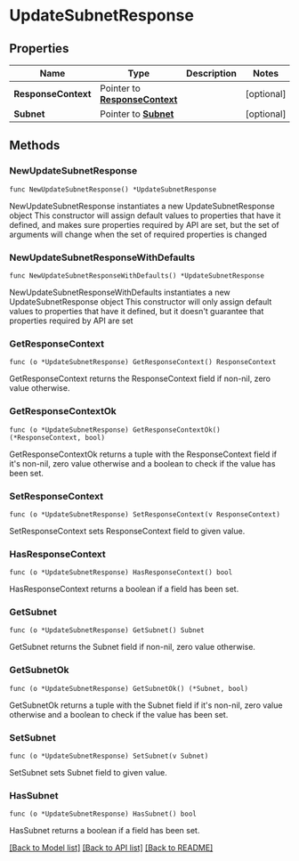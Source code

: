 # UpdateSubnetResponse

## Properties

Name | Type | Description | Notes
------------ | ------------- | ------------- | -------------
**ResponseContext** | Pointer to [**ResponseContext**](ResponseContext.md) |  | [optional] 
**Subnet** | Pointer to [**Subnet**](Subnet.md) |  | [optional] 

## Methods

### NewUpdateSubnetResponse

`func NewUpdateSubnetResponse() *UpdateSubnetResponse`

NewUpdateSubnetResponse instantiates a new UpdateSubnetResponse object
This constructor will assign default values to properties that have it defined,
and makes sure properties required by API are set, but the set of arguments
will change when the set of required properties is changed

### NewUpdateSubnetResponseWithDefaults

`func NewUpdateSubnetResponseWithDefaults() *UpdateSubnetResponse`

NewUpdateSubnetResponseWithDefaults instantiates a new UpdateSubnetResponse object
This constructor will only assign default values to properties that have it defined,
but it doesn't guarantee that properties required by API are set

### GetResponseContext

`func (o *UpdateSubnetResponse) GetResponseContext() ResponseContext`

GetResponseContext returns the ResponseContext field if non-nil, zero value otherwise.

### GetResponseContextOk

`func (o *UpdateSubnetResponse) GetResponseContextOk() (*ResponseContext, bool)`

GetResponseContextOk returns a tuple with the ResponseContext field if it's non-nil, zero value otherwise
and a boolean to check if the value has been set.

### SetResponseContext

`func (o *UpdateSubnetResponse) SetResponseContext(v ResponseContext)`

SetResponseContext sets ResponseContext field to given value.

### HasResponseContext

`func (o *UpdateSubnetResponse) HasResponseContext() bool`

HasResponseContext returns a boolean if a field has been set.

### GetSubnet

`func (o *UpdateSubnetResponse) GetSubnet() Subnet`

GetSubnet returns the Subnet field if non-nil, zero value otherwise.

### GetSubnetOk

`func (o *UpdateSubnetResponse) GetSubnetOk() (*Subnet, bool)`

GetSubnetOk returns a tuple with the Subnet field if it's non-nil, zero value otherwise
and a boolean to check if the value has been set.

### SetSubnet

`func (o *UpdateSubnetResponse) SetSubnet(v Subnet)`

SetSubnet sets Subnet field to given value.

### HasSubnet

`func (o *UpdateSubnetResponse) HasSubnet() bool`

HasSubnet returns a boolean if a field has been set.


[[Back to Model list]](../README.md#documentation-for-models) [[Back to API list]](../README.md#documentation-for-api-endpoints) [[Back to README]](../README.md)



